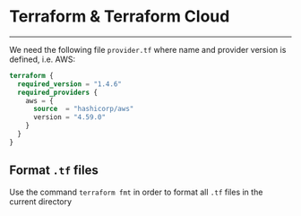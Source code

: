 # Terraform & Terraform Cloud
---

We need the following file `provider.tf` where name and provider version is defined, i.e. AWS:

```tf
terraform {
  required_version = "1.4.6"
  required_providers {
    aws = {
      source  = "hashicorp/aws"
      version = "4.59.0"
    }
  }
}
```
## Format `.tf` files

Use the command `terraform fmt` in order to format all `.tf` files in the current directory

